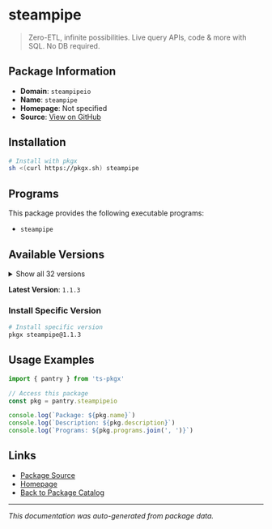 # steampipe

> Zero-ETL, infinite possibilities. Live query APIs, code & more with SQL. No DB required.

## Package Information

- **Domain**: `steampipeio`
- **Name**: `steampipe`
- **Homepage**: Not specified
- **Source**: [View on GitHub](https://github.com/pkgxdev/pantry/tree/main/projects/steampipe.io/package.yml)

## Installation

```bash
# Install with pkgx
sh <(curl https://pkgx.sh) steampipe
```

## Programs

This package provides the following executable programs:

- `steampipe`

## Available Versions

<details>
<summary>Show all 32 versions</summary>

- `1.1.3`, `1.1.2`, `1.1.1`, `1.1.0`, `1.0.3`
- `1.0.2`, `1.0.1`, `1.0.0`, `0.24.2`, `0.24.1`
- `0.24.0`, `0.23.5`, `0.23.4`, `0.23.3`, `0.23.2`
- `0.23.1`, `0.23.0`, `0.22.2`, `0.22.1`, `0.22.0`
- `0.21.8`, `0.21.7`, `0.21.6`, `0.21.5`, `0.21.4`
- `0.21.3`, `0.21.2`, `0.21.1`, `0.21.0`, `0.20.12`
- `0.20.11`, `0.20.10`

</details>

**Latest Version**: `1.1.3`

### Install Specific Version

```bash
# Install specific version
pkgx steampipe@1.1.3
```

## Usage Examples

```typescript
import { pantry } from 'ts-pkgx'

// Access this package
const pkg = pantry.steampipeio

console.log(`Package: ${pkg.name}`)
console.log(`Description: ${pkg.description}`)
console.log(`Programs: ${pkg.programs.join(', ')}`)
```

## Links

- [Package Source](https://github.com/pkgxdev/pantry/tree/main/projects/steampipe.io/package.yml)
- [Homepage](#)
- [Back to Package Catalog](../package-catalog.md)

---

*This documentation was auto-generated from package data.*
